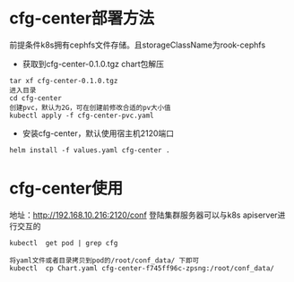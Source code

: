 # cfg-center部署方法
前提条件k8s拥有cephfs文件存储。且storageClassName为rook-cephfs

* 获取到cfg-center-0.1.0.tgz chart包解压
```shell
tar xf cfg-center-0.1.0.tgz 
进入目录
cd cfg-center
创建pvc，默认为2G，可在创建前修改合适的pv大小值
kubectl apply -f cfg-center-pvc.yaml 
```

* 安装cfg-center，默认使用宿主机2120端口

```shell
helm install -f values.yaml cfg-center .
```

# cfg-center使用
地址：http://192.168.10.216:2120/conf
登陆集群服务器可以与k8s apiserver进行交互的
```shell
kubectl  get pod | grep cfg

将yaml文件或者目录拷贝到pod的/root/conf_data/ 下即可
kubectl  cp Chart.yaml cfg-center-f745ff96c-zpsng:/root/conf_data/
```
